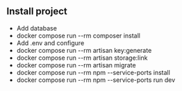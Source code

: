 ## Install project
- Add database
- docker compose run --rm composer install
- Add .env and configure
- docker compose run --rm artisan key:generate
- docker compose run --rm artisan storage:link
- docker compose run --rm artisan migrate
- docker compose run --rm npm --service-ports install
- docker compose run --rm npm --service-ports run dev
